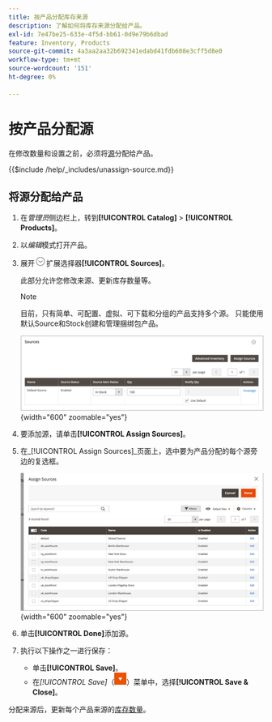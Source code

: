 ```yaml
---
title: 按产品分配库存来源
description: 了解如何将库存来源分配给产品。
exl-id: 7e47be25-633e-4f5d-bb61-0d9e79b6dbad
feature: Inventory, Products
source-git-commit: 4a3aa2aa32b692341edabd41fdb608e3cff5d8e0
workflow-type: tm+mt
source-wordcount: '151'
ht-degree: 0%

---
```


# 按产品分配源

在修改数量和设置之前，必须将[源](sources-manage.md)分配给产品。

{{$include /help/_includes/unassign-source.md}}

## 将源分配给产品

1. 在&#x200B;_管理员_&#x200B;侧边栏上，转到&#x200B;**[!UICONTROL Catalog]** > **[!UICONTROL Products]**。

1. 以&#x200B;_编辑_&#x200B;模式打开产品。

1. 展开![部分的](../assets/icon-display-expand.png)扩展选择器&#x200B;**[!UICONTROL Sources]**。

   此部分允许您修改来源、更新库存数量等。

   >[!NOTE]
   >
   >目前，只有简单、可配置、虚拟、可下载和分组的产品支持多个源。 只能使用默认Source和Stock创建和管理捆绑包产品。

   ![产品源部分](assets/inventory-product-sources-before.png){width="600" zoomable="yes"}

1. 要添加源，请单击&#x200B;**[!UICONTROL Assign Sources]**。

1. 在&#x200B;_[!UICONTROL Assign Sources]_页面上，选中要为产品分配的每个源旁边的复选框。

   ![产品 — 分配源](assets/inventory-product-assign-sources.png){width="600" zoomable="yes"}

1. 单击&#x200B;**[!UICONTROL Done]**&#x200B;添加源。

1. 执行以下操作之一进行保存：

   - 单击&#x200B;**[!UICONTROL Save]**。
   - 在&#x200B;_[!UICONTROL Save]_（![菜单箭头](../assets/icon-menu-down-arrow-red.png)）菜单中，选择&#x200B;**[!UICONTROL Save & Close]**。

分配来源后，更新每个产品来源的[库存数量](quantities-assign-per-product.md)。

<!-- Last updated from includes: 2022-08-30 15:36:09 -->
